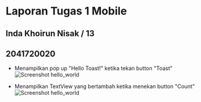 # Laporan Tugas 1 Mobile
## Inda Khoirun Nisak / 13
## 2041720020

- Menampilkan pop up "Hello Toast!" ketika tekan button "Toast"
![Screenshot hello_world](images/01.jpg)

- Menampilkan TextView yang bertambah ketika menekan button "Count"
![Screenshot hello_world](images/02.jpeg)

